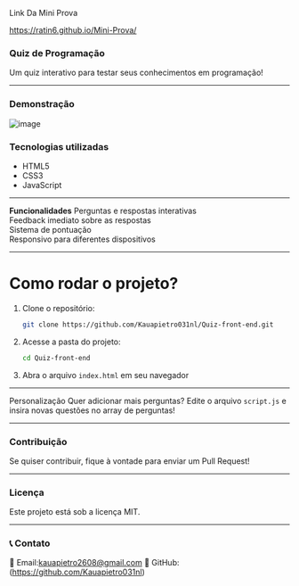 Link Da Mini Prova

https://ratin6.github.io/Mini-Prova/

###  **Quiz de Programação**  
Um quiz interativo para testar seus conhecimentos em programação!  

---

### **Demonstração**
![image](https://github.com/user-attachments/assets/df518bd8-a268-4aa2-8f90-7144ca133eb6)


###  **Tecnologias utilizadas**
- HTML5  
- CSS3  
- JavaScript  

---

 **Funcionalidades** 
 Perguntas e respostas interativas  
 Feedback imediato sobre as respostas  
 Sistema de pontuação  
 Responsivo para diferentes dispositivos  

---

#  Como rodar o projeto?  
1. Clone o repositório:  
   ```sh
   git clone https://github.com/Kauapietro031nl/Quiz-front-end.git
   ```
2. Acesse a pasta do projeto:  
   ```sh
   cd Quiz-front-end
   ```
3. Abra o arquivo `index.html` em seu navegador  

---
Personalização 
Quer adicionar mais perguntas? Edite o arquivo `script.js` e insira novas questões no array de perguntas!  

---

###  Contribuição
Se quiser contribuir, fique à vontade para enviar um Pull Request!  

---

###  **Licença**  
Este projeto está sob a licença MIT.  

---

### 📞 **Contato**  
📧 Email:kauapietro2608@gmail.com
🔗 GitHub:(https://github.com/Kauapietro031nl)  

